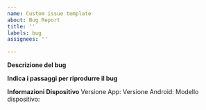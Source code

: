 ```yaml
---
name: Custom issue template
about: Bug Report
title: ''
labels: bug
assignees: ''

---
```


**Descrizione del bug**

**Indica i passaggi per riprodurre il bug**

**Informazioni Dispositivo**
Versione App: 
Versione Android:
Modello dispositivo:
